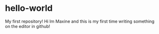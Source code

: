 # hello-world
My first repository!
Hi Im Maxine and this is my first time writing something on the editor in github!
